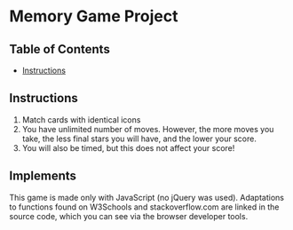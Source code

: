 # Memory Game Project

## Table of Contents

* [Instructions](#instructions)

## Instructions

1. Match cards with identical icons
2. You have unlimited number of moves. However, the more moves you take, the less final stars you will have, and the lower your score.
3. You will also be timed, but this does not affect your score!

## Implements

This game is made only with JavaScript (no jQuery was used). Adaptations to functions found on W3Schools and stackoverflow.com are linked in the source code, which you can see via the browser developer tools.  
